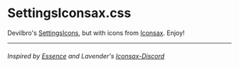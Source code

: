 # SettingsIconsax.css
Devilbro's [SettingsIcons](https://github.com/mwittrien/BetterDiscordAddons/blob/master/Themes/_res/SettingsIcons.css "SettingsIcons"), but with icons from [Iconsax](https://iconsax.io/ "Iconsax"). Enjoy!

------------
###### Inspired by [Essence](https://github.com/discord-extensions/essence "Essence") and Lavender's [Iconsax-Discord](https://github.com/Lavender-Discord/IconsaxDiscord "Iconsax-Discord")